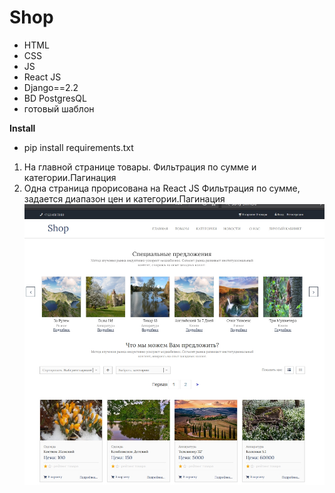# Shop
- HTML
- CSS
- JS
- React JS 
 - Django==2.2
 - BD PostgresQL
 - готовый шаблон


**Install**
- pip install requirements.txt
1) На главной странице товары. Фильтрация по сумме и категории.Пагинация
2) Одна страница прорисована на  React JS Фильтрация по сумме, задается диапазон цен и категории.Пагинация
   ![alt text](screenshots/filename.jpg "Описание будет тут")


[comment]: <> (   {:height="36px" width="36px"}.)
   
   